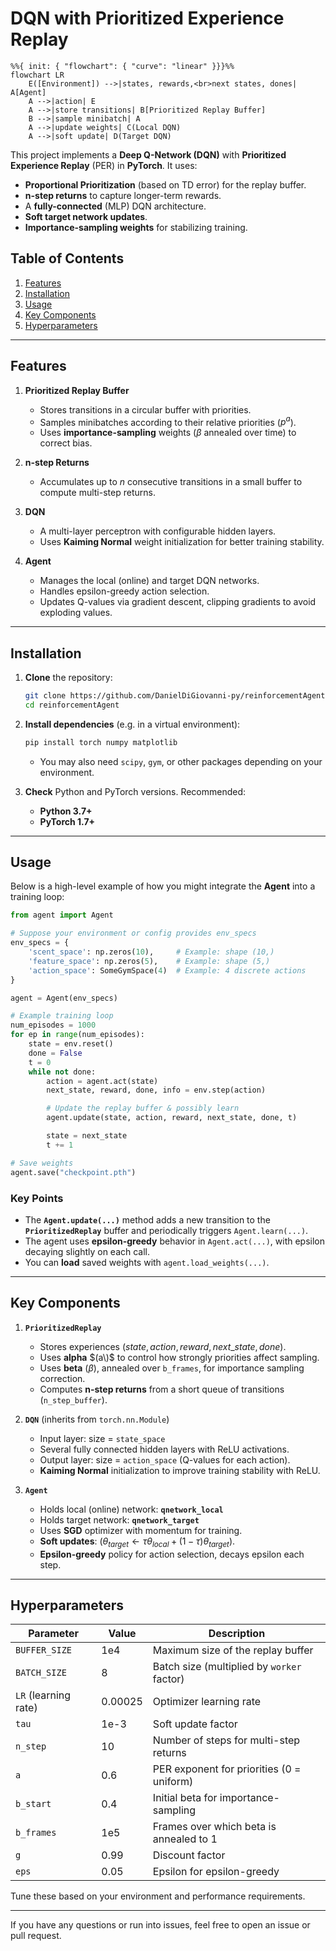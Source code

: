 # DQN with Prioritized Experience Replay

```mermaid
%%{ init: { "flowchart": { "curve": "linear" }}}%%
flowchart LR
    E([Environment]) -->|states, rewards,<br>next states, dones| A[Agent]
    A -->|action| E
    A -->|store transitions| B[Prioritized Replay Buffer]
    B -->|sample minibatch| A
    A -->|update weights| C(Local DQN)
    A -->|soft update| D(Target DQN)
```

This project implements a **Deep Q-Network (DQN)** with **Prioritized Experience Replay** (PER) in **PyTorch**. It uses:

- **Proportional Prioritization** (based on TD error) for the replay buffer.  
- **n-step returns** to capture longer-term rewards.  
- A **fully-connected** (MLP) DQN architecture.  
- **Soft target network updates**.  
- **Importance-sampling weights** for stabilizing training.  

## Table of Contents

1. [Features](#features)  
2. [Installation](#installation)  
3. [Usage](#usage)  
4. [Key Components](#key-components)  
5. [Hyperparameters](#hyperparameters)  

---

## Features

1. **Prioritized Replay Buffer**  
   - Stores transitions in a circular buffer with priorities.  
   - Samples minibatches according to their relative priorities ($p^a$).  
   - Uses **importance-sampling** weights ($\beta$ annealed over time) to correct bias.

2. **n-step Returns**  
   - Accumulates up to *n* consecutive transitions in a small buffer to compute multi-step returns.

3. **DQN**  
   - A multi-layer perceptron with configurable hidden layers.  
   - Uses **Kaiming Normal** weight initialization for better training stability.  

4. **Agent**  
   - Manages the local (online) and target DQN networks.  
   - Handles epsilon-greedy action selection.  
   - Updates Q-values via gradient descent, clipping gradients to avoid exploding values.

---

## Installation

1. **Clone** the repository:
   ```bash
   git clone https://github.com/DanielDiGiovanni-py/reinforcementAgent.git
   cd reinforcementAgent
   ```

2. **Install dependencies** (e.g. in a virtual environment):
   ```bash
   pip install torch numpy matplotlib
   ```
   - You may also need `scipy`, `gym`, or other packages depending on your environment.

3. **Check** Python and PyTorch versions. Recommended:
   - **Python 3.7+**  
   - **PyTorch 1.7+**

---

## Usage

Below is a high-level example of how you might integrate the **Agent** into a training loop:

```python
from agent import Agent 

# Suppose your environment or config provides env_specs
env_specs = {
    'scent_space': np.zeros(10),     # Example: shape (10,)
    'feature_space': np.zeros(5),    # Example: shape (5,)
    'action_space': SomeGymSpace(4)  # Example: 4 discrete actions
}

agent = Agent(env_specs)

# Example training loop
num_episodes = 1000
for ep in range(num_episodes):
    state = env.reset()
    done = False
    t = 0
    while not done:
        action = agent.act(state)
        next_state, reward, done, info = env.step(action)

        # Update the replay buffer & possibly learn
        agent.update(state, action, reward, next_state, done, t)

        state = next_state
        t += 1

# Save weights
agent.save("checkpoint.pth")
```

### Key Points

- The **`Agent.update(...)`** method adds a new transition to the **`PrioritizedReplay`** buffer and periodically triggers `Agent.learn(...)`.  
- The agent uses **epsilon-greedy** behavior in `Agent.act(...)`, with epsilon decaying slightly on each call.  
- You can **load** saved weights with `agent.load_weights(...)`.

---

## Key Components

1. **`PrioritizedReplay`**  
   - Stores experiences $(state, action, reward, next\_state, done)$.  
   - Uses **alpha** $(a\)$ to control how strongly priorities affect sampling.  
   - Uses **beta** ($\beta$), annealed over `b_frames`, for importance sampling correction.  
   - Computes **n-step returns** from a short queue of transitions (`n_step_buffer`).

2. **`DQN`** (inherits from `torch.nn.Module`)  
   - Input layer: size = `state_space`  
   - Several fully connected hidden layers with ReLU activations.  
   - Output layer: size = `action_space` (Q-values for each action).  
   - **Kaiming Normal** initialization to improve training stability with ReLU.

3. **`Agent`**  
   - Holds local (online) network: **`qnetwork_local`**  
   - Holds target network: **`qnetwork_target`**  
   - Uses **SGD** optimizer with momentum for training.  
   - **Soft updates**: ($\theta_{target} \leftarrow \tau \theta_{local} + (1-\tau)\theta_{target}$).  
   - **Epsilon-greedy** policy for action selection, decays epsilon each step.

---

## Hyperparameters

| Parameter           | Value     | Description                                         |
|---------------------|-----------|-----------------------------------------------------|
| `BUFFER_SIZE`       | 1e4       | Maximum size of the replay buffer                  |
| `BATCH_SIZE`        | 8         | Batch size (multiplied by `worker` factor)         |
| `LR` (learning rate)| 0.00025   | Optimizer learning rate                            |
| `tau`               | 1e-3      | Soft update factor                                 |
| `n_step`            | 10        | Number of steps for multi-step returns            |
| `a`                 | 0.6       | PER exponent for priorities (0 = uniform)         |
| `b_start`           | 0.4       | Initial beta for importance-sampling               |
| `b_frames`          | 1e5       | Frames over which beta is annealed to 1           |
| `g`                 | 0.99      | Discount factor                                    |
| `eps`               | 0.05      | Epsilon for epsilon-greedy                         |

Tune these based on your environment and performance requirements.

---

If you have any questions or run into issues, feel free to open an issue or pull request.
